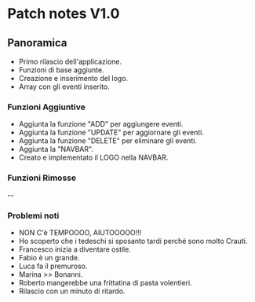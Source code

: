 # Patch notes V1.0
## Panoramica
- Primo rilascio dell'applicazione.
- Funzioni di base aggiunte.
- Creazione e inserimento del logo.
- Array con gli eventi inserito.
### Funzioni Aggiuntive
- Aggiunta la funzione "ADD" per aggiungere eventi.
- Aggiunta la funzione "UPDATE" per aggiornare gli eventi.
- Aggiunta la funzione "DELETE" per eliminare gli eventi.
- Aggiunta la "NAVBAR".
- Creato e implementato il LOGO nella NAVBAR.
### Funzioni Rimosse
--
### Problemi noti
- NON C'è TEMPOOOO, AIUTOOOOO!!!
- Ho scoperto che i tedeschi si sposanto tardi perché sono molto Crauti.
- Francesco inizia a diventare ostile.
- Fabio è un grande.
- Luca fa il premuroso.
- Marina >> Bonanni.
- Roberto mangerebbe una frittatina di pasta volentieri.
- Rilascio con un minuto di ritardo.